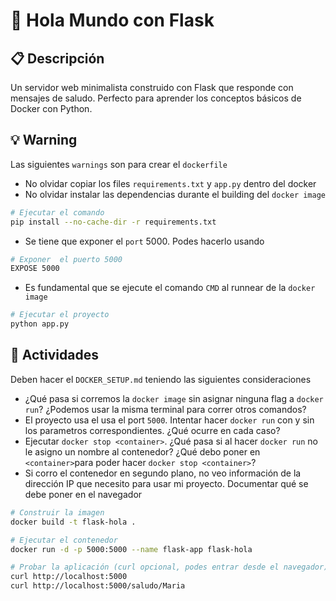 # 🐍 Hola Mundo con Flask

## 📋 Descripción
Un servidor web minimalista construido con Flask que responde con mensajes de saludo. Perfecto para aprender los conceptos básicos de Docker con Python.

## 💡 Warning
Las siguientes `warnings` son para crear el `dockerfile`
 * No olvidar copiar los files `requirements.txt` y `app.py` dentro del docker
 * No olvidar instalar las dependencias durante el building del `docker image`
````bash
# Ejecutar el comando
pip install --no-cache-dir -r requirements.txt
````
 * Se tiene que exponer el `port` 5000. Podes hacerlo usando
````bash
# Exponer  el puerto 5000
EXPOSE 5000
````
 * Es fundamental que se ejecute el comando `CMD` al runnear de la `docker image`
````bash
# Ejecutar el proyecto
python app.py
````

## 🚀 Actividades
Deben hacer el `DOCKER_SETUP.md` teniendo las siguientes consideraciones
 * ¿Qué pasa si corremos la `docker image` sin asignar ninguna flag a `docker run`? ¿Podemos usar la misma terminal para correr otros comandos?
 * El proyecto usa el usa el port `5000`. Intentar hacer `docker run` con y sin los parametros correspondientes. ¿Qué ocurre en cada caso?
 * Ejecutar `docker stop <container>`. ¿Qué pasa si al hacer `docker run` no le asigno un nombre al contenedor? ¿Qué debo poner en `<container>`para poder hacer `docker stop <container>`?
 * Si corro el contenedor en segundo plano, no veo información de la dirección IP que necesito para usar mi proyecto. Documentar qué se debe poner en el navegador
```bash
# Construir la imagen
docker build -t flask-hola .

# Ejecutar el contenedor
docker run -d -p 5000:5000 --name flask-app flask-hola

# Probar la aplicación (curl opcional, podes entrar desde el navegador)
curl http://localhost:5000
curl http://localhost:5000/saludo/Maria
